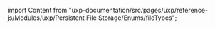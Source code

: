 
import Content from "uxp-documentation/src/pages/uxp/reference-js/Modules/uxp/Persistent File Storage/Enums/fileTypes";

<Content query="product=photoshop"/>
